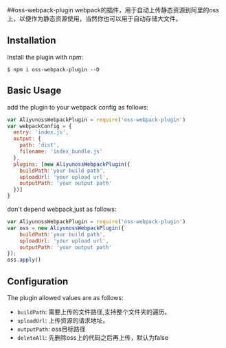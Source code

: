 ##oss-webpack-plugin
webpack的插件，用于自动上传静态资源到阿里的oss上，以便作为静态资源使用，当然你也可以用于自动存储大文件。  

Installation
------------
Install the plugin with npm:
```shell
$ npm i oss-webpack-plugin --D
```

Basic Usage
-----------

add the plugin to your webpack config as follows:

```javascript
var AliyunossWebpackPlugin = require('oss-webpack-plugin')
var webpackConfig = {
  entry: 'index.js',
  output: {
    path: 'dist',
    filename: 'index_bundle.js'
  },
  plugins: [new AliyunossWebpackPlugin({
    buildPath:'your build path',
    uploadUrl: 'your upload url',
    outputPath: 'your output path'
  })]
}
```   

don't depend webpack,just as follows:
```javascript
var AliyunossWebpackPlugin = require('oss-webpack-plugin')
var oss = new AliyunossWebpackPlugin({
    buildPath:'your build path',
    uploadUrl: 'your upload url',
    outputPath: 'your output path'
});
oss.apply()
```     

Configuration
-------------
The plugin allowed values are as follows:

- `buildPath`: 需要上传的文件路径,支持整个文件夹的遍历。
- `uploadUrl`: 上传资源的请求地址。
- `outputPath`: oss目标路径
- `deleteAll`: 先删除oss上的代码之后再上传，默认为false
